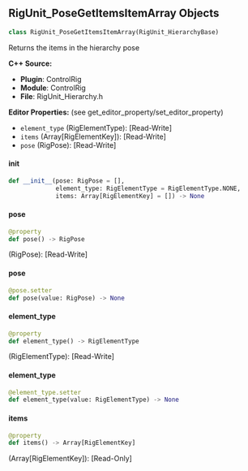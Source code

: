 ## RigUnit_PoseGetItemsItemArray Objects

```python
class RigUnit_PoseGetItemsItemArray(RigUnit_HierarchyBase)
```

Returns the items in the hierarchy pose

**C++ Source:**

- **Plugin**: ControlRig
- **Module**: ControlRig
- **File**: RigUnit_Hierarchy.h

**Editor Properties:** (see get_editor_property/set_editor_property)

- ``element_type`` (RigElementType):  [Read-Write]
- ``items`` (Array[RigElementKey]):  [Read-Write]
- ``pose`` (RigPose):  [Read-Write]

<a id="unreal.RigUnit_PoseGetItemsItemArray.__init__"></a>

#### __init__

```python
def __init__(pose: RigPose = [],
             element_type: RigElementType = RigElementType.NONE,
             items: Array[RigElementKey] = []) -> None
```

<a id="unreal.RigUnit_PoseGetItemsItemArray.pose"></a>

#### pose

```python
@property
def pose() -> RigPose
```

(RigPose):  [Read-Write]

<a id="unreal.RigUnit_PoseGetItemsItemArray.pose"></a>

#### pose

```python
@pose.setter
def pose(value: RigPose) -> None
```

<a id="unreal.RigUnit_PoseGetItemsItemArray.element_type"></a>

#### element_type

```python
@property
def element_type() -> RigElementType
```

(RigElementType):  [Read-Write]

<a id="unreal.RigUnit_PoseGetItemsItemArray.element_type"></a>

#### element_type

```python
@element_type.setter
def element_type(value: RigElementType) -> None
```

<a id="unreal.RigUnit_PoseGetItemsItemArray.items"></a>

#### items

```python
@property
def items() -> Array[RigElementKey]
```

(Array[RigElementKey]):  [Read-Only]

<a id="unreal.RigUnit_PoseGetDelta"></a>